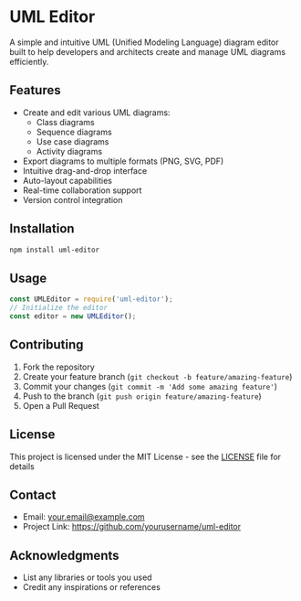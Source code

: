 # UML Editor

A simple and intuitive UML (Unified Modeling Language) diagram editor built to help developers and architects create and manage UML diagrams efficiently.

## Features

- Create and edit various UML diagrams:
    - Class diagrams
    - Sequence diagrams
    - Use case diagrams
    - Activity diagrams
- Export diagrams to multiple formats (PNG, SVG, PDF)
- Intuitive drag-and-drop interface
- Auto-layout capabilities
- Real-time collaboration support
- Version control integration

## Installation

```bash
npm install uml-editor
```

## Usage

```javascript
const UMLEditor = require('uml-editor');
// Initialize the editor
const editor = new UMLEditor();
```

## Contributing

1. Fork the repository
2. Create your feature branch (`git checkout -b feature/amazing-feature`)
3. Commit your changes (`git commit -m 'Add some amazing feature'`)
4. Push to the branch (`git push origin feature/amazing-feature`)
5. Open a Pull Request

## License

This project is licensed under the MIT License - see the [LICENSE](LICENSE) file for details

## Contact

- Email: your.email@example.com
- Project Link: https://github.com/yourusername/uml-editor

## Acknowledgments

- List any libraries or tools you used
- Credit any inspirations or references